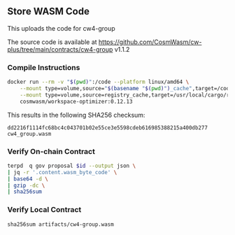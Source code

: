 ## Store WASM Code

This uploads the code for cw4-group

The source code is available at https://github.com/CosmWasm/cw-plus/tree/main/contracts/cw4-group v1.1.2

### Compile Instructions

```sh
docker run --rm -v "$(pwd)":/code --platform linux/amd64 \
	--mount type=volume,source="$(basename "$(pwd)")_cache",target=/code/target \
	--mount type=volume,source=registry_cache,target=/usr/local/cargo/registry \
	cosmwasm/workspace-optimizer:0.12.13
```

This results in the following SHA256 checksum:

```
dd2216f1114fc68bc4c043701b02e55ce3e5598cdeb616985388215a400db277  cw4_group.wasm
```

### Verify On-chain Contract

```sh
terpd  q gov proposal $id --output json \
| jq -r '.content.wasm_byte_code' \
| base64 -d \
| gzip -dc \
| sha256sum

```

### Verify Local Contract

```
sha256sum artifacts/cw4-group.wasm
```